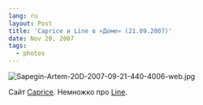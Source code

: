 ```yaml
---
lang: ru
layout: Post
title: 'Caprice и Line в «Доме» (21.09.2007)'
date: Nov 20, 2007
tags:
  - photos
---
```


![Sapegin-Artem-20D-2007-09-21-440-4006-web.jpg](upload://Sapegin-Artem-20D-2007-09-21-440-4006-web.jpg)

Сайт [Caprice](http://www.caprice-music.com/ "Caprice"). Немножко про [Line](http://caprice-music.com/index.php?newsid=1179833052 "Line").
